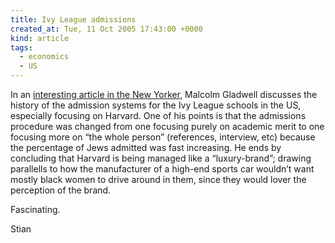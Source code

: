 ```yaml
---
title: Ivy League admissions
created_at: Tue, 11 Oct 2005 17:43:00 +0000
kind: article
tags:
  - economics
  - US
---
```


In an [interesting article in the New
Yorker](http://www.newyorker.com/critics/atlarge/articles/051010crat_atlarge),
Malcolm Gladwell discusses the history of the admission systems for the
Ivy League schools in the US, especially focusing on Harvard. One of his
points is that the admissions procedure was changed from one focusing
purely on academic merit to one focusing more on “the whole person”
(references, interview, etc) because the percentage of Jews admitted was
fast increasing. He ends by concluding that Harvard is being managed
like a “luxury-brand”; drawing parallells to how the manufacturer of a
high-end sports car wouldn’t want mostly black women to drive around in
them, since they would lover the perception of the brand.

Fascinating.

Stian
